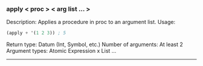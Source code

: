 ### apply < proc > < arg list ... >
Description: Applies a procedure in proc to an argument list.
Usage:
```scheme
(apply + '(1 2 3)) ; 5
```

Return type: Datum (Int, Symbol, etc.)
Number of arguments: At least 2
Argument types: Atomic Expression x List ...
____
### 